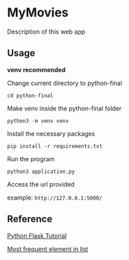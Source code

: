 # MyMovies

Description of this web app

## Usage

**venv recommended**

Change current directory to python-final

`cd python-final`

Make venv inside the python-final folder

`python3 -m venv venv`

Install the necessary packages

`pip install -r requirements.txt`

Run the program

`python3 application.py`

Access the url provided

example: `http://127.0.0.1:5000/`

## Reference 
[Python Flask Tutorial](https://www.youtube.com/playlist?list=PL-osiE80TeTs4UjLw5MM6OjgkjFeUxCYH)

[Most frequent element in list](https://www.geeksforgeeks.org/python-find-most-frequent-element-in-a-list/)
